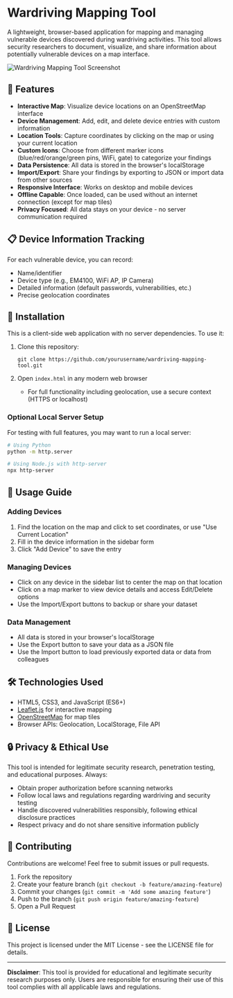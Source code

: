 # Wardriving Mapping Tool

A lightweight, browser-based application for mapping and managing vulnerable devices discovered during wardriving activities. This tool allows security researchers to document, visualize, and share information about potentially vulnerable devices on a map interface.

![Wardriving Mapping Tool Screenshot](screenshots/preview.png)

## 🚀 Features

- **Interactive Map**: Visualize device locations on an OpenStreetMap interface
- **Device Management**: Add, edit, and delete device entries with custom information
- **Location Tools**: Capture coordinates by clicking on the map or using your current location
- **Custom Icons**: Choose from different marker icons (blue/red/orange/green pins, WiFi, gate) to categorize your findings
- **Data Persistence**: All data is stored in the browser's localStorage
- **Import/Export**: Share your findings by exporting to JSON or import data from other sources
- **Responsive Interface**: Works on desktop and mobile devices
- **Offline Capable**: Once loaded, can be used without an internet connection (except for map tiles)
- **Privacy Focused**: All data stays on your device - no server communication required

## 📋 Device Information Tracking

For each vulnerable device, you can record:
- Name/identifier
- Device type (e.g., EM4100, WiFi AP, IP Camera)
- Detailed information (default passwords, vulnerabilities, etc.)
- Precise geolocation coordinates

## 🔧 Installation

This is a client-side web application with no server dependencies. To use it:

1. Clone this repository:
   ```
   git clone https://github.com/yourusername/wardriving-mapping-tool.git
   ```

2. Open `index.html` in any modern web browser
   - For full functionality including geolocation, use a secure context (HTTPS or localhost)

### Optional Local Server Setup

For testing with full features, you may want to run a local server:

```bash
# Using Python
python -m http.server

# Using Node.js with http-server
npx http-server
```

## 📖 Usage Guide

### Adding Devices

1. Find the location on the map and click to set coordinates, or use "Use Current Location"
2. Fill in the device information in the sidebar form
3. Click "Add Device" to save the entry

### Managing Devices

- Click on any device in the sidebar list to center the map on that location
- Click on a map marker to view device details and access Edit/Delete options
- Use the Import/Export buttons to backup or share your dataset

### Data Management

- All data is stored in your browser's localStorage
- Use the Export button to save your data as a JSON file
- Use the Import button to load previously exported data or data from colleagues

## 🛠️ Technologies Used

- HTML5, CSS3, and JavaScript (ES6+)
- [Leaflet.js](https://leafletjs.com/) for interactive mapping
- [OpenStreetMap](https://www.openstreetmap.org/) for map tiles
- Browser APIs: Geolocation, LocalStorage, File API

## 🔒 Privacy & Ethical Use

This tool is intended for legitimate security research, penetration testing, and educational purposes. Always:

- Obtain proper authorization before scanning networks
- Follow local laws and regulations regarding wardriving and security testing
- Handle discovered vulnerabilities responsibly, following ethical disclosure practices
- Respect privacy and do not share sensitive information publicly

## 🤝 Contributing

Contributions are welcome! Feel free to submit issues or pull requests.

1. Fork the repository
2. Create your feature branch (`git checkout -b feature/amazing-feature`)
3. Commit your changes (`git commit -m 'Add some amazing feature'`)
4. Push to the branch (`git push origin feature/amazing-feature`)
5. Open a Pull Request

## 📄 License

This project is licensed under the MIT License - see the LICENSE file for details.

---

**Disclaimer**: This tool is provided for educational and legitimate security research purposes only. Users are responsible for ensuring their use of this tool complies with all applicable laws and regulations.
